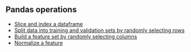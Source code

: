 ## Pandas operations

- [Slice and index a dataframe](https://github.com/ScienceComputing/Python_Programming/blob/main/Utilities/pandas/pandas_slice_index.py)
- [Split data into training and validation sets by randomly selecting rows](https://github.com/ScienceComputing/Python_Programming/blob/main/Utilities/pandas/pandas_slice_index.py)
- [Build a feature set by randomly selecting columns](https://github.com/ScienceComputing/Python_Programming/blob/main/Utilities/pandas/pandas_slice_index.py)
- [Normalize a feature](https://github.com/ScienceComputing/Python_Programming/blob/main/Utilities/pandas/pandas_summary_statistics.py)
